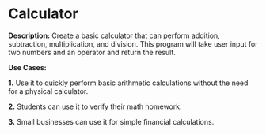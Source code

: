# Calculator

**Description:** Create a basic calculator that can perform addition, subtraction, multiplication, and division. This program will take user input for two numbers and an operator and return the result.

**Use Cases:**

**1.** Use it to quickly perform basic arithmetic calculations without the need for a physical calculator.

**2.** Students can use it to verify their math homework.

**3.** Small businesses can use it for simple financial calculations.
